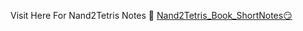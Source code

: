 Visit Here For Nand2Tetris Notes 📓
[Nand2Tetris_Book_ShortNotes😏](https://vanilla-nut-5bb.notion.site/Computer-Arch-Nand2Tetris-1642898f76bd803eb67bf8dfb613c55c?pvs=4)
